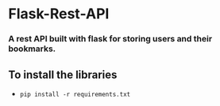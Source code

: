 # Flask-Rest-API
### A rest API built with flask for storing users and their bookmarks.

## To install the libraries
- <code>pip install -r requirements.txt</code>

